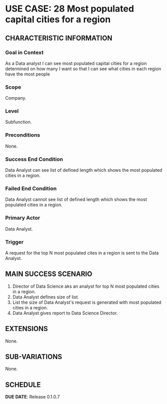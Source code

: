 # USE CASE: 28 Most populated capital cities for a region

## CHARACTERISTIC INFORMATION

### Goal in Context

As a Data analyst I can see most populated capital cities for a region determined on how many I want so that I can see what cities in each region have the most people

### Scope

Company.

### Level

Subfunction.

### Preconditions

None.

### Success End Condition

Data Analyst can see list of defined length which shows the most populated cities in a region.

### Failed End Condition

Data Analyst cannot see list of defined length which shows the most populated cities in a region.

### Primary Actor

Data Analyst.

### Trigger

A request for the top N most populated cites in a region is sent to the Data Analyst.

## MAIN SUCCESS SCENARIO

1. Director of Data Science aks an analyst for top N most populated cities in a region.
2. Data Analyst defines size of list.
3. List the size of Data Analyst's request is generated with most populated cities in a region.
4. Data Analyst gives report to Data Science Director.

## EXTENSIONS

None.

## SUB-VARIATIONS

None.

## SCHEDULE

**DUE DATE**: Release 0.1.0.7
